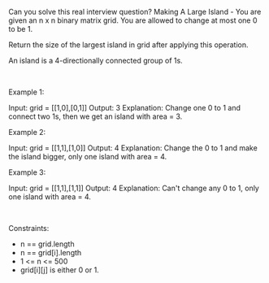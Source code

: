 Can you solve this real interview question? Making A Large Island - You are given an n x n binary matrix grid. You are allowed to change at most one 0 to be 1.

Return the size of the largest island in grid after applying this operation.

An island is a 4-directionally connected group of 1s.

 

Example 1:


Input: grid = [[1,0],[0,1]]
Output: 3
Explanation: Change one 0 to 1 and connect two 1s, then we get an island with area = 3.


Example 2:


Input: grid = [[1,1],[1,0]]
Output: 4
Explanation: Change the 0 to 1 and make the island bigger, only one island with area = 4.

Example 3:


Input: grid = [[1,1],[1,1]]
Output: 4
Explanation: Can't change any 0 to 1, only one island with area = 4.


 

Constraints:

 * n == grid.length
 * n == grid[i].length
 * 1 <= n <= 500
 * grid[i][j] is either 0 or 1.